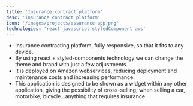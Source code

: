 ```yaml
---
title: 'Insurance contract platform'
desc: 'Insurance contract platform'
icon: '/images/projects/assurance-app.png'
technologies: 'react javascript styledComponent aws'
---
```


- Insurance contracting platform, fully responsive, so that it fits to any device.
- By using react + styled-components technology we can change the theme and brand with just a few adjustments.
- It is deployed on Amazon webservices, reducing deployment and maintenance costs and increasing performance.
- This application is designed to be shown as a widget within any other application, giving the possibility of cross-selling, when selling a car, motorbike, bicycle...anything that requires insurance.
